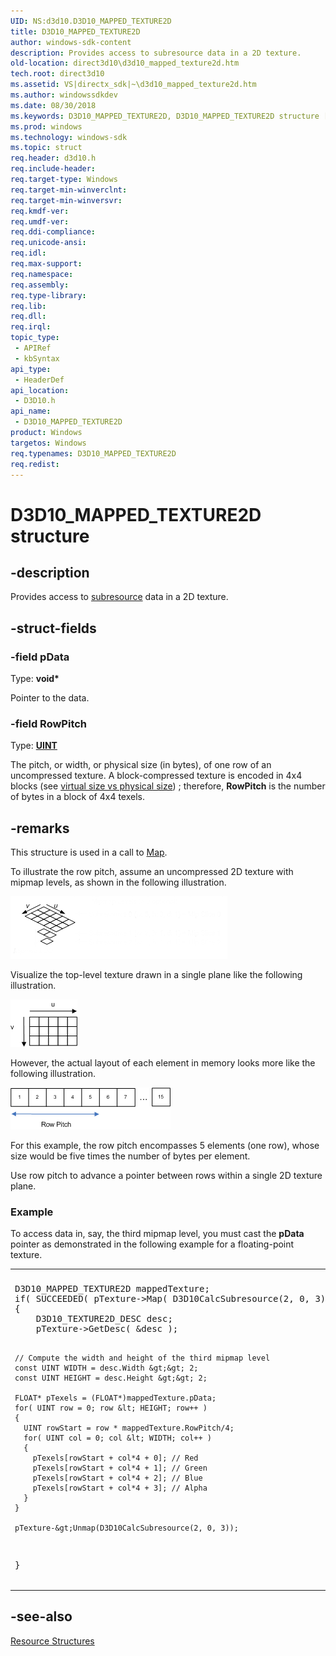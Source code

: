 ```yaml
---
UID: NS:d3d10.D3D10_MAPPED_TEXTURE2D
title: D3D10_MAPPED_TEXTURE2D
author: windows-sdk-content
description: Provides access to subresource data in a 2D texture.
old-location: direct3d10\d3d10_mapped_texture2d.htm
tech.root: direct3d10
ms.assetid: VS|directx_sdk|~\d3d10_mapped_texture2d.htm
ms.author: windowssdkdev
ms.date: 08/30/2018
ms.keywords: D3D10_MAPPED_TEXTURE2D, D3D10_MAPPED_TEXTURE2D structure [Direct3D 10], a2002d27-1e59-abab-3507-86a1666a3405, d3d10/D3D10_MAPPED_TEXTURE2D, direct3d10.d3d10_mapped_texture2d
ms.prod: windows
ms.technology: windows-sdk
ms.topic: struct
req.header: d3d10.h
req.include-header: 
req.target-type: Windows
req.target-min-winverclnt: 
req.target-min-winversvr: 
req.kmdf-ver: 
req.umdf-ver: 
req.ddi-compliance: 
req.unicode-ansi: 
req.idl: 
req.max-support: 
req.namespace: 
req.assembly: 
req.type-library: 
req.lib: 
req.dll: 
req.irql: 
topic_type:
 - APIRef
 - kbSyntax
api_type:
 - HeaderDef
api_location:
 - D3D10.h
api_name:
 - D3D10_MAPPED_TEXTURE2D
product: Windows
targetos: Windows
req.typenames: D3D10_MAPPED_TEXTURE2D
req.redist: 
---
```


# D3D10_MAPPED_TEXTURE2D structure


## -description


Provides access to <a href="https://msdn.microsoft.com/en-us/library/Bb205133(v=VS.85).aspx">subresource</a> data in a 2D texture.


## -struct-fields




### -field pData

Type: <b>void*</b>

Pointer to the data.


### -field RowPitch

Type: <b><a href="https://msdn.microsoft.com/en-us/library/Aa383751(v=VS.85).aspx">UINT</a></b>

The pitch, or width, or physical size (in bytes), of one row of an uncompressed texture. A block-compressed texture is encoded in 4x4 blocks (see <a href="https://msdn.microsoft.com/en-us/library/Bb694531(v=VS.85).aspx">virtual size vs physical size</a>) ; therefore, <b>RowPitch</b> is the number of bytes in a block of 4x4 texels.


## -remarks



This structure is used in a call to <a href="https://msdn.microsoft.com/en-us/library/Bb173869(v=VS.85).aspx">Map</a>.

To illustrate the row pitch, assume an uncompressed 2D texture with mipmap levels, as shown in the following illustration.

<img alt="Illustration of an uncompressed 2D texture with mipmap levels" src="./images/d3d10_resource_texture2d.png"/>

Visualize the top-level texture drawn in a single plane like the following illustration.

<img alt="Illustration of a single plane" src="./images/d3d10_2d_texture_conceptual.png"/>

However, the actual layout of each element in memory looks more like the following illustration.

<img alt="Illustration of the row pitch in memory" src="./images/d3d10_2d_texture_memory.png"/>

For this example, the row pitch encompasses 5 elements (one row), whose size would be five times the number of bytes per element.

Use row pitch to advance a pointer between rows within a single 2D texture plane.

<h3><a id="Example"></a><a id="example"></a><a id="EXAMPLE"></a>Example</h3>
To access data in, say, the third mipmap level, you must cast the <b>pData</b> pointer as demonstrated in the following example for a floating-point texture.

<div class="code"><span codelanguage=""><table>
<tr>
<th></th>
</tr>
<tr>
<td>
<pre>
D3D10_MAPPED_TEXTURE2D mappedTexture;
if( SUCCEEDED( pTexture-&gt;Map( D3D10CalcSubresource(2, 0, 3), D3D10_MAP_WRITE_DISCARD, 0, &amp;mappedTexture )))
{
    D3D10_TEXTURE2D_DESC desc;
    pTexture-&gt;GetDesc( &amp;desc );
	
    // Compute the width and height of the third mipmap level
    const UINT WIDTH = desc.Width &gt;&gt; 2;
    const UINT HEIGHT = desc.Height &gt;&gt; 2;
	
    FLOAT* pTexels = (FLOAT*)mappedTexture.pData;
    for( UINT row = 0; row &lt; HEIGHT; row++ )
    {
      UINT rowStart = row * mappedTexture.RowPitch/4;
      for( UINT col = 0; col &lt; WIDTH; col++ )
      {
        pTexels[rowStart + col*4 + 0]; // Red
        pTexels[rowStart + col*4 + 1]; // Green
        pTexels[rowStart + col*4 + 2]; // Blue
        pTexels[rowStart + col*4 + 3]; // Alpha
      }
    }

    pTexture-&gt;Unmap(D3D10CalcSubresource(2, 0, 3));
}
</pre>
</td>
</tr>
</table></span></div>



## -see-also




<a href="https://msdn.microsoft.com/en-us/library/Bb205277(v=VS.85).aspx">Resource Structures</a>
 

 

